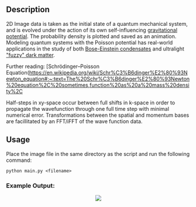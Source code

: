 ## Description
2D Image data is taken as the initial state of a quantum mechanical system, and is evolved under the action of its own self-influencing [gravitational potential](https://en.wikipedia.org/wiki/Poisson%27s_equation). The probability density is plotted and saved as an animation. Modeling quantum systems with the Poisson potential has real-world applications in the study of both [Bose-Einstein condensates](https://en.wikipedia.org/wiki/Bose%E2%80%93Einstein_condensate) and ultralight ["fuzzy" dark matter](https://en.wikipedia.org/wiki/Fuzzy_cold_dark_matter). 

Further reading: [Schrödinger–Poisson Equation(https://en.wikipedia.org/wiki/Schr%C3%B6dinger%E2%80%93Newton_equation#:~:text=The%20Schr%C3%B6dinger%E2%80%93Newton%20equation%2C%20sometimes,function%20as%20a%20mass%20density%2C

Half-steps in xy-space occur between full shifts in k-space in order to propagate the wavefunction through one full time step with minimal numerical error. Transformations between the spatial and momentum bases are facillitated by an FFT/iFFT of the wave function data.


## Usage
Place the image file in the same directory as the script and run the following command:
```
python main.py <filename>
```

### Example Output:
<p align="center">
  <img src="https://github.com/rp-mullen/quantum-image-evolver/blob/main/output.gif"/>
</p>

